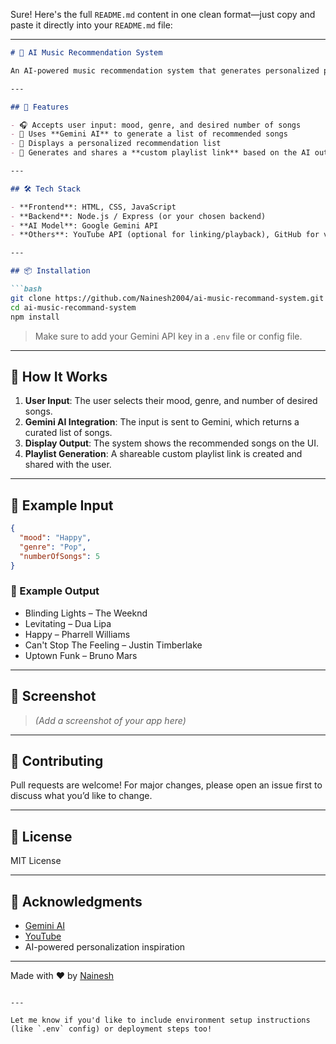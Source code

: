 Sure! Here's the full `README.md` content in one clean format—just copy and paste it directly into your `README.md` file:

---

```markdown
# 🎵 AI Music Recommendation System

An AI-powered music recommendation system that generates personalized playlists based on the user's **mood**, **preferred genre**, and **number of songs**. Using **Gemini AI**, this project intelligently curates song recommendations and shares a playlist link tailored to each user.

---

## 🚀 Features

- 🎧 Accepts user input: mood, genre, and desired number of songs
- 🤖 Uses **Gemini AI** to generate a list of recommended songs
- 📃 Displays a personalized recommendation list
- 🔗 Generates and shares a **custom playlist link** based on the AI output

---

## 🛠️ Tech Stack

- **Frontend**: HTML, CSS, JavaScript
- **Backend**: Node.js / Express (or your chosen backend)
- **AI Model**: Google Gemini API
- **Others**: YouTube API (optional for linking/playback), GitHub for version control

---

## 📦 Installation

```bash
git clone https://github.com/Nainesh2004/ai-music-recommand-system.git
cd ai-music-recommand-system
npm install
```

> Make sure to add your Gemini API key in a `.env` file or config file.

---

## 📌 How It Works

1. **User Input**: The user selects their mood, genre, and number of desired songs.
2. **Gemini AI Integration**: The input is sent to Gemini, which returns a curated list of songs.
3. **Display Output**: The system shows the recommended songs on the UI.
4. **Playlist Generation**: A shareable custom playlist link is created and shared with the user.

---

## 🧠 Example Input

```json
{
  "mood": "Happy",
  "genre": "Pop",
  "numberOfSongs": 5
}
```

### 🎵 Example Output

- Blinding Lights – The Weeknd  
- Levitating – Dua Lipa  
- Happy – Pharrell Williams  
- Can't Stop The Feeling – Justin Timberlake  
- Uptown Funk – Bruno Mars  

---

## 📸 Screenshot

> *(Add a screenshot of your app here)*

---

## 📩 Contributing

Pull requests are welcome! For major changes, please open an issue first to discuss what you’d like to change.

---

## 📄 License

MIT License

---

## 🙌 Acknowledgments

- [Gemini AI](https://deepmind.google/technologies/gemini/)
- [YouTube](https://www.youtube.com/)
- AI-powered personalization inspiration

---

Made with ❤️ by [Nainesh](https://github.com/Nainesh2004)
```

---

Let me know if you'd like to include environment setup instructions (like `.env` config) or deployment steps too!
